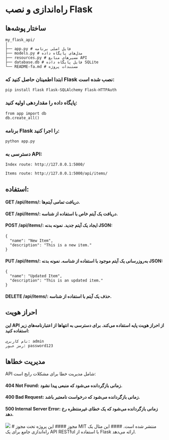
# راه‌اندازی و نصب Flask

## ساختار پوشه‌ها
```
my_flask_api/
│
├── app.py # فایل اصلی برنامه
├── models.py # مدل‌های پایگاه داده
├── resources.py # مسیرهای منابع API
├── database.db # فایل پایگاه داده SQLite
└── README-fa.md # مستندات پروژه

```

### ابتدا اطمینان حاصل کنید که Flask نصب شده است:

```
pip install Flask Flask-SQLAlchemy Flask-HTTPAuth
```


### پایگاه داده را مقداردهی اولیه کنید:

```
from app import db
db.create_all()
```
### برنامه Flask را اجرا کنید:
```
python app.py
```

### دسترسی به API:
```
Index route: http://127.0.0.1:5000/
```
```
Items route: http://127.0.0.1:5000/api/items/
```

## استفاده:

#### GET /api/items/: دریافت تمامی آیتم‌ها.
#### GET /api/items/<id>: دریافت یک آیتم خاص با استفاده از شناسه.
#### POST /api/items/: ایجاد یک آیتم جدید. نمونه بدنه JSON:
```
{
  "name": "New Item",
  "description": "This is a new item."
}

```
#### PUT /api/items/<id>: به‌روزرسانی یک آیتم موجود با استفاده از شناسه. نمونه بدنه JSON:
```
{
  "name": "Updated Item",
  "description": "This is an updated item."
}

````
#### DELETE /api/items/<id>: حذف یک آیتم با استفاده از شناسه.

## احراز هویت

#### این API از احراز هویت پایه استفاده می‌کند. برای دسترسی به انتهاها از اعتبارنامه‌های زیر استفاده کنید:

```
نام کاربری: admin
رمز عبور: password123

```

## مدیریت خطاها

API شامل مدیریت خطا برای مشکلات رایج است:

#### 404 Not Found: زمانی بازگردانده می‌شود که منبعی پیدا نشود.
#### 400 Bad Request: زمانی بازگردانده می‌شود که درخواست نامعتبر باشد.
#### 500 Internal Server Error: زمانی بازگردانده می‌شود که یک خطای غیرمنتظره رخ دهد.


<img src='https://keyper.dbsentry.com/post/rest-api-using-python-flask/featured.png'>
# مجوز
#### این پروژه تحت مجوز MIT منتشر شده است.
#### این مثال یک راه‌اندازی جامع برای یک API RESTful با استفاده از Flask ارائه می‌دهد.



